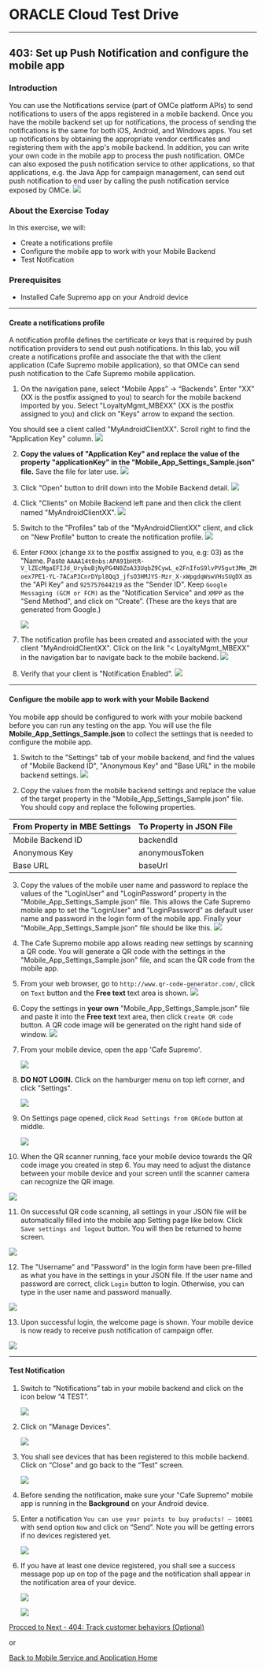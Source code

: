 # ORACLE Cloud Test Drive #
-----
## 403: Set up Push Notification and configure the mobile app ##

### Introduction ###
You can use the Notifications service (part of OMCe platform APIs) to send notifications to users of the apps registered in a mobile backend. Once you have the mobile backend set up for notifications, the process of sending the notifications is the same for both iOS, Android, and Windows apps. You set up notifications by obtaining the appropriate vendor certificates and registering them with the app's mobile backend. In addition, you can write your own code in the mobile app to process the push notification. OMCe can also exposed the push notification service to other applications, so that applications, e.g. the Java App for campaign management, can send out push notification to end user by calling the push notification service exposed by OMCe.
![](../common/images/mobile/mcsgs_dt_006_notifications.png)

### About the Exercise Today ###
In this exercise, we will:
- Create a notifications profile
- Configure the mobile app to work with your Mobile Backend
- Test Notification

### Prerequisites ###
- Installed Cafe Supremo app on your Android device

----
#### Create a notifications profile ####
A notification profile defines the certificate or keys that is required by push notification providers to send out push notifications. 
In this lab, you will create a notifications profile and associate the that with the client application (Cafe Supremo mobile application), so that OMCe can send push notification to the Cafe Supremo mobile application.

1. On the navigation pane, select “Mobile Apps” -> “Backends”. Enter "XX" (XX is the postfix assigned to you) to search for the mobile backend imported by you. Select "LoyaltyMgmt_MBEXX" (XX is the postfix assigned to you) and click on "Keys" arrow to expand the section.

You should see a client called "MyAndroidClientXX". Scroll right to find the "Application Key" column.
![](../common/images/mobile/403-Client_Settings.png)

2. **Copy the values of "Application Key" and replace the value of the property "applicationKey" in the "Mobile_App_Settings_Sample.json" file.**  Save the file for later use.
![](../common/images/mobile/403-Copy_ApplicationKey_To_Json.png)

3. Click "Open" button to drill down into the Mobile Backend detail.
![](../common/images/mobile/403-Begin_New_Profile_001.png)

4. Click "Clients" on Mobile Backend left pane and then click the client named "MyAndroidClientXX".
![](../common/images/mobile/403-Begin_New_Profile_002.png)

5. Switch to the "Profiles" tab of the "MyAndroidClientXX" client, and click on "New Profile" button to create the notification profile.
![](../common/images/mobile/403-Begin_New_Profile.png)

6. Enter `FCMXX` (change `XX` to the postfix assigned to you, e.g: 03) as the "Name. Paste `AAAA14t0nbs:APA91bHtR-V_lZEcMgaEFIJd_UrybuBjNyPG4N0ZoA33UqbZ9CywL_e2FnIfoS9lvPV5gut3Mm_ZMoex7PE1-YL-7ACaP3CnrDYpl8Qq3_jfsO3HMJYS-Mzr_X-xWpgdqWswVHsSUgDX` as the "API Key" and `925757644219` as the "Sender ID". Keep `Google Messaging (GCM or FCM)` as the "Notification Service" and `XMPP` as the "Send Method", and click on “Create”. (These are the keys that are generated from Google.)

   ![](../common/images/mobile/403-Create_New_Profile.png)

7. The notification profile has been created and associated with the your client "MyAndroidClientXX". Click on the link "< LoyaltyMgmt_MBEXX" in the navigation bar to navigate back to the mobile backend.
![](../common/images/mobile/403-Profile_Navigate_Back.png)

8. Verify that your client is "Notification Enabled".
![](../common/images/mobile/403-Client_Notification_Enabled.png)


---
#### Configure the mobile app to work with your Mobile Backend ####
You mobile app should be configured to work with your mobile backend before you can run any testing on the app. You will use the file **Mobile_App_Settings_Sample.json** to collect the settings that is needed to configure the mobile app.

1. Switch to the "Settings" tab of your mobile backend, and find the values of "Mobile Backend ID", "Anonymous Key" and "Base URL" in the mobile backend settings.
![](../common/images/mobile/403-MBE_Settings.png)

2. Copy the values from the mobile backend settings and replace the value of the target property in the "Mobile_App_Settings_Sample.json" file.  You should copy and replace the following properties.

| From Property in MBE Settings | To Property in JSON File |
|-------------------------------|--------------------------|
| Mobile Backend ID             | backendId                |
| Anonymous Key                 | anonymousToken           |
| Base URL                      | baseUrl                  |

3. Copy the values of the mobile user name and password to replace the values of the "LoginUser" and "LoginPassword" property in the "Mobile_App_Settings_Sample.json" file.  This allows the Cafe Supremo mobile app to set the "LoginUser" and "LoginPassword" as default user name and password in the login form of the mobile app. Finally your "Mobile_App_Settings_Sample.json" file should be like this.
![](../common/images/mobile/403-Final_JSON.png)

4. The Cafe Supremo mobile app allows reading new settings by scanning a QR code. You will generate a QR code with the settings in the "Mobile_App_Settings_Sample.json" file, and scan the QR code from the mobile app. 

5. From your web browser, go to `http://www.qr-code-generator.com/`, click on `Text` button and the **Free text** text area is shown.
![](../common/images/mobile/01.qr.site.png)

6. Copy the settings in **your own** "Mobile_App_Settings_Sample.json" file and paste it into the **Free text** text area, then click `Create QR code` button. A QR code image will be generated on the right hand side of window.
![](../common/images/mobile/02.qr.result.png)

7. From your mobile device, open the app 'Cafe Supremo'.

   ![](../common/images/mobile/03.mobile.app.png)

8. **DO NOT LOGIN.**  Click on the hamburger menu on top left corner, and click "Settings".

   ![](../common/images/mobile/05.mobile.settings.png)

9. On Settings page opened, click `Read Settings from QRCode` button at middle.

   ![](../common/images/mobile/06.mobile.qr.png)

10. When the QR scanner running, face your mobile device towards the QR code image you created in step 6. You may need to adjust the distance between your mobile device and your screen until the scanner camera can recognize the QR image.

   ![](../common/images/mobile/07.mobile.cam.png)

11. On successful QR code scanning, all settings in your JSON file will be automatically filled into the mobile app Setting page like below. Click `Save settings and logout` button. You will then be returned to home screen.

   ![](../common/images/mobile/08.mobile.qr.result.png)

12. The "Username" and "Password" in the login form have been pre-filled as what you have in the settings in your JSON file. If the user name and password are correct, click `Login` button to login. Otherwise, you can type in the user name and password manually.

   ![](../common/images/mobile/09.mobile.login.png)

13. Upon successful login, the welcome page is shown. Your mobile device is now ready to receive push notification of campaign offer.

   ![](../common/images/mobile/10.mobile.welcome.png)

---
#### Test Notification ####
1. Switch to “Notifications” tab in your mobile backend and click on the icon below “4 TEST”.

   ![](../common/images/mobile/403-Navigate_To_Notification.png)

2. Click on "Manage Devices".

   ![](../common/images/mobile/403-Test_Manage_Devices.png)

3. You shall see devices that has been registered to this mobile backend. Click on “Close” and go back to the “Test” screen.

   ![](../common/images/mobile/403-Manage_Devices.png)

4. Before sending the notification, make sure your "Cafe Supremo" mobile app is running in the **Background** on your Android device.

5. Enter a notification `You can use your points to buy products! – 10001` with send option `Now` and click on “Send”. Note you will be getting errors if no devices registered yet.

   ![](../common/images/mobile/403-Notification_Test_Screen.png)

6. If you have at least one device registered, you shall see a success message pop up on top of the page and the notification shall appear in the notification area of your device.

   ![](../common/images/mobile/403-Notification_Sent.png)

   ![](../common/images/mobile/401-MobileApp_Notification_Result.png)


[Procced to Next - 404: Track customer behaviors (Optional)](404-MobileLab.md)

or

[Back to Mobile Service and Application Home](README.md)
